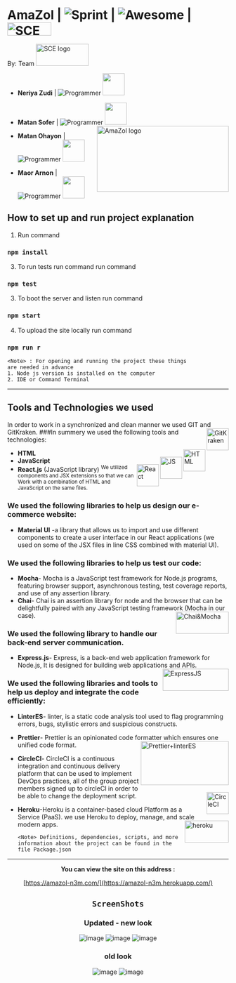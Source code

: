 # AmaZol | <img src="https://img.shields.io/badge/CurrentSprint-1-green" alt="Sprint" >  | ![Awesome](https://cdn.rawgit.com/sindresorhus/awesome/d7305f38d29fed78fa85652e3a63e154dd8e8829/media/badge.svg) | <img src="https://upload.wikimedia.org/wikipedia/he/4/44/SCE_logo.png"  alt="SCE logo" width="100" height="30">





 By: Team <img src="https://user-images.githubusercontent.com/73241556/161255383-ee411e2c-5460-4f44-a045-8da0b2b1f87b.png"
     alt="SCE logo" width="120" height="50">
 
 * **Neriya Zudi** | <img src="https://img.shields.io/badge/Neria-Programmer-blue" alt="Programmer" > <img src="https://user-images.githubusercontent.com/73241556/161254994-d038ea66-dbca-4b62-9170-5157cfd3bad0.png" width="50" height="50">
 
 * **Matan Sofer** | <img src="https://img.shields.io/badge/Matan-Programmer-blue" alt="Programmer" > <img src="https://user-images.githubusercontent.com/73241556/161255111-ee28e62d-6efa-4c05-abdd-f4d9c2cba642.png" width="50" height="50">
 <img src="https://user-images.githubusercontent.com/73241556/161255321-1dc059f0-6276-4a6f-8cb2-23187112db8d.png" align="right"
     alt="AmaZol logo" width="300" height="150">
 * **Matan Ohayon** |<img src="https://img.shields.io/badge/Matan-Programmer-blue" alt="Programmer" > <img src="https://user-images.githubusercontent.com/73241556/161255182-ca729d95-1227-465b-8f6b-47423e5b7f2b.png" width="50" height="50">
 
 * **Maor Arnon** | <img src="https://img.shields.io/badge/Maor-Programmer-blue" alt="Programmer" >  <img src="https://user-images.githubusercontent.com/73241556/161255247-26a8dd6e-023f-4c41-bf09-5e1396d28b3b.png" width="50" height="50"> 
 
 

## How to set up and run project explanation

1. Run command 
  ### `npm install`
3. To run tests run command
run command 
  ### `npm test`
3. To boot the server and listen
run command 
  ### `npm start`
4. To upload the site locally
run command 
  ### `npm run r`


    <Note> : For opening and running the project these things
    are needed in advance
    1. Node js version is installed on the computer
    2. IDE or Command Terminal 

     
     
   <hr>
   
   ## Tools and Technologies we used
 
  In order to work in a synchronized and clean manner we used GIT and GitKraken. <img src="https://1v5ymx3zt3y73fq5gy23rtnc-wpengine.netdna-ssl.com/wp-content/uploads/2021/06/gitkraken-logo-dark-sq.png" align="right"
     alt="GitKraken" width="50" height="50">
  ###In summery we used the following tools and technologies:

 

  * **HTML** <img src="https://upload.wikimedia.org/wikipedia/commons/thumb/6/61/HTML5_logo_and_wordmark.svg/1200px-HTML5_logo_and_wordmark.svg.png" align="right"
     alt="HTML" width="50" height="50">
  * **JavaScript** <img src="https://upload.wikimedia.org/wikipedia/commons/thumb/9/99/Unofficial_JavaScript_logo_2.svg/2048px-Unofficial_JavaScript_logo_2.svg.png" align="right"
     alt="JS" width="50" height="50">
  * **React.js** (JavaScript library) <img src="https://upload.wikimedia.org/wikipedia/commons/thumb/a/a7/React-icon.svg/1200px-React-icon.svg.png" align="right"
     alt="React" width="50" height="50">
<sup>We utilized components and JSX extensions so that we can
Work with a combination of HTML and JavaScript on the same files. </sub>

  ### We used the following libraries to help us design our e-commerce website:
  * **Material UI** -a library that allows us to import and use different components to create a user
interface in our React applications (we used on some of the JSX files in line CSS combined
with material UI).

  ### We used the following libraries to help us test our code:
  * **Mocha**- Mocha is a JavaScript test framework for Node.js programs, featuring browser
support, asynchronous testing, test coverage reports, and use of any assertion library.
  * **Chai**- Chai is an assertion library for node and the browser that can be delightfully paired
with any JavaScript testing framework (Mocha in our case).<img src="https://miro.medium.com/max/1200/1*__HSK-HxN6v84TnBq9GGPw.png" align="right"
     alt="Chai&Mocha" width="120" height="50">
     
  ### We used the following library to handle our back-end server communication.
  * **Express.js**- Express, is a back-end web application framework for Node.js, It is designed for
building web applications and APIs.<img src="https://buttercms.com/static/images/tech_banners/ExpressJS.png" align="right"
     alt="ExpressJS" width="150" height="50">
     
  ### We used the following libraries and tools to help us deploy and integrate the code efficiently:

  * **LinterES**- linter, is a static code analysis tool used to flag programming errors, bugs, stylistic
errors and suspicious constructs.
* **Prettier**- Prettier is an opinionated code formatter which ensures one unified code format.<img src="https://miro.medium.com/max/1200/1*83PZeBAFQkP1XyOfDigxsg.png" align="right"
     alt="Prettier+linterES" width="200" height="100">
* **CircleCI**- CircleCI is a continuous integration and continuous delivery platform that can be
used to implement DevOps practices, all of the group project members signed up to circleCI
in order to be able to change the deployment script. <img src="https://d3r49iyjzglexf.cloudfront.net/circleci-logo-stacked-fb-657e221fda1646a7e652c09c9fbfb2b0feb5d710089bb4d8e8c759d37a832694.png" align="right"
     alt="CircleCI" width="50" height="50">
* **Heroku**-Heroku is a container-based cloud Platform as a Service (PaaS). we use Heroku to
deploy, manage, and scale modern apps. <img src="https://images.g2crowd.com/uploads/product/image/social_landscape/social_landscape_bf0fb4cb7fe948c42f37ded73895638f/salesforce-heroku.png" align="right"
     alt="heroku" width="100" height="50">
  

    `<Note> Definitions, dependencies, scripts, and more information about the project can
    be found in the file Package.json`


 




---
<div align="center">

 **You can view the site on this address :**


[https://amazol-n3m.com/](https://amazol-n3m.herokuapp.com/)




 ## `ScreenShots`
 
 ###  Updated - new look
![image](https://user-images.githubusercontent.com/73241556/161255739-73f68c07-c25f-46ea-af58-57f73aa8f40f.png)
![image](https://user-images.githubusercontent.com/73241556/161255883-1631dde1-f40e-41da-95a3-9267fe7554ba.png)
![image](https://user-images.githubusercontent.com/73241556/161255909-de714e65-d7f7-4607-8bb2-1603afa77ef4.png)


 ###  old look
![image](https://user-images.githubusercontent.com/73241556/159358795-70726a2e-c23d-4594-adb3-63e467e3060b.png)
![image](https://user-images.githubusercontent.com/73241556/159358862-387c120d-b3f9-48c1-96f3-4a0714e3e3fc.png)


<div />
